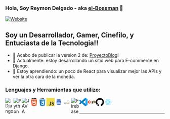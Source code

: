 ### Hola, Soy Reymon Delgado - aka [el-Bossman][website] 👋

[![Website](https://img.shields.io/website?label=reymondelgado.tk&style=for-the-badge&url=https%3A%2F%2Freymondelgado.tk)](https://reymondelgado.com/)


## Soy un Desarrollador, Gamer, Cinefilo, y Entuciasta de la Tecnologia!!

- 🔭 Acabo de publicar la version 2 de: [ProyectoBlog][proyecto]!
- 🌱 Actualmente: estoy desarrollando un sitio web para E-commerce en Django.
- 📘 Estoy aprendiendo: un poco de React para visualizar mejor las APIs y ver la otra cara de la moneda.


### Lenguajes y Herramientas que utilizo:


<img align="left" alt="Django" width="26px" src="https://cdn.iconscout.com/icon/free/png-256/django-3629322-3031821.png" />
<img align="left" alt="Python" width="26px" src="https://cdn.iconscout.com/icon/free/png-256/python-3628999-3030224.png" />

<img align="left" alt="JAVA" width="26px" src="https://gabrielaugusto.me/wp-content/uploads/2021/06/Java_Logo.png" />

<img align="left" alt="HTML5" width="26px" src="https://raw.githubusercontent.com/github/explore/80688e429a7d4ef2fca1e82350fe8e3517d3494d/topics/html/html.png" />

<img align="left" alt="CSS3" width="26px" src="https://raw.githubusercontent.com/github/explore/80688e429a7d4ef2fca1e82350fe8e3517d3494d/topics/css/css.png" />

<img align="left" alt="JavaScript" width="26px" src="https://raw.githubusercontent.com/github/explore/80688e429a7d4ef2fca1e82350fe8e3517d3494d/topics/javascript/javascript.png" />

<img align="left" alt="SQL" width="26px" src="https://raw.githubusercontent.com/github/explore/80688e429a7d4ef2fca1e82350fe8e3517d3494d/topics/sql/sql.png" />

<img align="left" alt="MySQL" width="26px" src="https://raw.githubusercontent.com/github/explore/80688e429a7d4ef2fca1e82350fe8e3517d3494d/topics/mysql/mysql.png" />

<img align="left" alt="Firebase" width="26px" src="https://cdn.iconscout.com/icon/free/png-256/firebase-3629364-3032357.png" />

<img align="left" alt="Visual Studio Code" width="26px" src="https://raw.githubusercontent.com/github/explore/80688e429a7d4ef2fca1e82350fe8e3517d3494d/topics/visual-studio-code/visual-studio-code.png" />

<img align="left" alt="Git" width="26px" src="https://raw.githubusercontent.com/github/explore/80688e429a7d4ef2fca1e82350fe8e3517d3494d/topics/git/git.png" />

<img align="left" alt="GitHub" width="26px" src="https://raw.githubusercontent.com/github/explore/78df643247d429f6cc873026c0622819ad797942/topics/github/github.png" />

<img align="left" alt="React" width="26px" src="https://raw.githubusercontent.com/github/explore/80688e429a7d4ef2fca1e82350fe8e3517d3494d/topics/react/react.png" />



<br />
<br />

---


[website]: https://reymondelgado.tk/
[proyecto]: https://reymondelgado.pythonanywhere.com/
